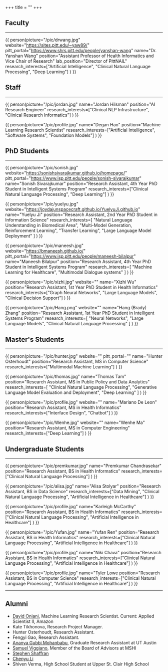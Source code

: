 +++
title = ""
+++

## Faculty

---

{{ person(picture="/pic/drwang.jpg"
          website="https://sites.pitt.edu/~yaw89/"
          pitt_portal="https://www.shrs.pitt.edu/people/yanshan-wang"
          name="Dr. Yanshan Wang"
          position="Assistant Professor of Health Informatics and Vice Chair of Research"
          lab_position="Director of PittNAIL"
          research_interests=["Artificial Intelligence", "Clinical Natural Language Processing", "Deep Learning"]
    ) }}

## Staff

---


{{ person(picture="/pic/jordan.jpg"
          name="Jordan Hilsman"
          position="AI Research Engineer"
          research_interests=["Clinical NLP Infrastructure", "Clinical Research Informatics"]
    ) }}

{{ person(picture="/pic/profile.jpg"
          name="Degan Hao"
          position="Machine Learning Research Scientist"
          research_interests=["Artificial Intelligence", "Software Systems", "Foundation Models"]
    ) }}


## PhD Students

---

{{ person(picture="/pic/sonish.jpg"
          website="https://sonishsivarajkumar.github.io/homepage/"
          pitt_portal="https://www.isp.pitt.edu/people/sonish-sivarajkumar"
          name="Sonish Sivarajkumar"
          position="Research Assistant, 4th Year PhD Student in Intelligent Systems Program"
          research_interests=["Clinical Natural Language Processing", "Deep Learning"]
    ) }}


{{ person(picture="/pic/yuelyu.jpg"
          website="https://joydajunspacecraft.github.io/YuelyuJi.github.io"
          name="Yuelyu Ji"
          position="Research Assistant, 2nd Year PhD Student in Information Science"
          research_interests=[
            "Natural Language Understanding in Biomedical Area",
            "Multi-Model Generation, Reinforcement Learning",
            "Transfer Learning",
            "Large Language Model Deployment"
          ]
    ) }}

{{ person(picture="/pic/maneesh.jpg"
          website="https://bmaneesh.github.io/"
          pitt_portal="https://www.isp.pitt.edu/people/maneesh-bilalpur"
          name="Maneesh Bilalpur"
          position="Research Assistant, 4th Year PhD Student in Intelligent Systems Program"
          research_interests=[
            "Machine Learning for Healthcare",
            "Multimodal Dialogue systems"
          ]
    ) }}

{{ person(picture="/pic/xizhi.jpg"
          website=""
          name="Xizhi Wu"
          position="Research Assistant, 1st Year PhD Student in Health Informatics"
          research_interests=["Graph Neural Networks", "Large Language Models", "Clinical Decision Support"]
    ) }}


{{ person(picture="/pic/Hang.png"
          website=""
          name="Hang (Brady) Zhang"
          position="Research Assistant, 1st Year PhD Student in Intelligent Systems Program"
          research_interests=[
            "Neural Networks",
            "Large Language Models",
            "Clinical Natural Language Processing"
          ]
    ) }}

## Master's Students

---

{{ person(picture="/pic/hunter.jpg"
          website=""
          pitt_portal=""
          name="Hunter Osterhoudt"
          position="Research Assistant, MS in Computer Science"
          research_interests=["Multimodal Machine Learning"]
    ) }}


{{ person(picture="/pic/thomas.jpg"
          name="Thomas Tam"
          position="Research Assistant, MS in Public Policy and Data Analytics"
          research_interests=[
            "Clinical Natural Language Processing",
            "Generative Language Model Evaluation and Deployment",
            "Deep Learning"
          ]
    ) }}

{{ person(picture="/pic/profile.jpg"
          website=""
          name="Mariano De Leon"
          position="Research Assistant, MS in Health Informatics"
          research_interests=["Interface Design", "Chatbot"]
    ) }}

{{ person(picture="/pic/Wenhe.jpg"
          website=""
          name="Wenhe Ma"
          position="Research Assistant, MS in Computer Engineering"
          research_interests=["Deep Learning"]
    ) }}

## Undergraduate Students

---

{{ person(picture="/pic/premkumar.jpg"
          name="Premkumar Chandrasekar"
          position="Research Assistant, BS in Health Informatics"
          research_interests=["Clinical Natural Language Processing"]
    ) }}

{{ person(picture="/pic/alisa.jpg"
          name="Alisa Stolyar"
          position="Research Assistant, BS in Data Science"
          research_interests=["Data Mining", "Clinical Natural Language Processing", "Artificial Intelligence in Healthcare"]
    ) }}

{{ person(picture="/pic/profile.jpg"
          name="Karleigh McCarthy"
          position="Research Assistant, BS in Health Informatics"
          research_interests=["Clinical Natural Language Processing", "Artificial Intelligence in Healthcare"]
    ) }}

{{ person(picture="/pic/Yufan.jpg"
          name="Yufan Ren"
          position="Research Assistant, BS in Health Informatics"
          research_interests=["Clinical Natural Language Processing", "Artificial Intelligence in Healthcare"]
    ) }}

{{ person(picture="/pic/profile.jpg"
          name="Niki Chava"
          position="Research Assistant, BS in Health Informatics"
          research_interests=["Clinical Natural Language Processing", "Artificial Intelligence in Healthcare"]
    ) }}

{{ person(picture="/pic/profile.jpg"
          name="Tyler Lowe
          position="Research Assistant, BS in Computer Science"
          research_interests=["Clinical Natural Language Processing", "Artificial Intelligence in Healthcare"]
    ) }}


---

## Alumni

- [David Oniani](https://oniani.ai/), Machine Learning Research Scientist. Current: Applied Scientist II, Amazon
- Kate Tikhonova, Research Project Manager.
- Hunter Osterhoudt, Research Assistant.
- Fengyi Gao, Research Assistant.
- [Ananya Gubbi Mohanbabu](https://www.linkedin.com/in/ananyagm/), Graduate Research Assistant at UT Austin
- [Samuel Viggiano](https://www.linkedin.com/in/samuel-viggiano-mshi-42090b98/), Member of the Board of Advisors at MSHI
- [Stephen Shaffran](https://www.linkedin.com/in/stephen-shaffran-bb0839225/)
- [Chenyu Li](https://www.linkedin.com/in/chenyu-li-80375196/)
- Shiven Verma, High School Student at Upper St. Clair High School
